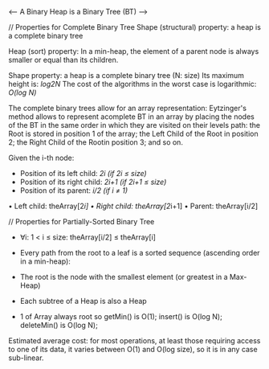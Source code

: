 <-- A Binary Heap is a Binary Tree (BT) -->

// Properties for Complete Binary Tree
Shape (structural) property:
a heap is a complete binary tree

Heap (sort) property:
In a min-heap, the element of a parent node is always smaller or equal than its children.

Shape property: a heap is a complete binary tree (N: size)
Its maximum height is: _log2N_
The cost of the algorithms in the worst case is logarithmic: _O(log N)_

The complete binary trees allow for an array representation: Eytzinger's method allows to represent acomplete BT in an array by placing the nodes of the BT in the same order in which they are visited on their levels path: the Root is stored in position 1 of the array; the Left Child of the Root in position 2; the Right Child of the Rootin position 3; and so on.

Given the i-th node:

- Position of its left child: _2*i (if 2*i ≤ size)_
- Position of its right child: _2*i+1 (if 2*i+1 ≤ size)_
- Position of its parent: _i/2 (if i ≠ 1)_

• Left child: theArray[2*i]
• Right child: theArray[2*i+1]
• Parent: theArray[i/2]

// Properties for Partially-Sorted Binary Tree

- ∀i: 1 < i ≤ size: theArray[i/2] ≤ theArray[i]
- Every path from the root to a leaf is a sorted sequence (ascending order in a min-heap):
- The root is the node with the smallest element (or greatest in a Max-Heap)
- Each subtree of a Heap is also a Heap

- 1 of Array always root so getMin() is O(1); insert() is O(log N); deleteMin() is O(log N);

Estimated average cost: for most operations, at least those requiring access to one of its data, it varies between O(1) and O(log size), so it is in any case sub-linear.
